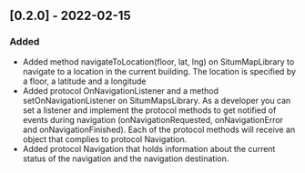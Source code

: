 ## [0.2.0] - 2022-02-15

### Added
* Added method navigateToLocation(floor, lat, lng) on SitumMapLibrary to navigate to a location in the current building.
The location is specified by a floor, a latitude and a longitude
* Added protocol OnNavigationListener and a method setOnNavigationListener on SitumMapsLibrary. As a developer you can 
set a listener and implement the protocol methods to get notified of events during navigation (onNavigationRequested, 
onNavigationError and onNavigationFinished). Each of the protocol methods will receive an object that complies to 
protocol Navigation.
* Added protocol Navigation that holds information about the current status of the navigation and the navigation 
destination.